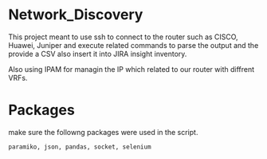 # Network_Discovery
This project meant to use ssh to connect to the router such as CISCO, Huawei, Juniper and execute related commands to parse the output and the provide a CSV also insert it into JIRA insight inventory.

Also using IPAM for managin the IP which related to our router with diffrent VRFs.

# Packages
make sure the followng packages were used in the script.

```
paramiko, json, pandas, socket, selenium
```

